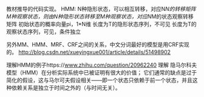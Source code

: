 教材推导的代码实现。
HMM:
N种隐形状态，可以相互转移，对应N*N的转移矩阵
M种观察状态，则由N种隐形状态转移至M种观察状态，对应N*M的状态观察转移矩阵
初始状态的概率向量pi，1*N维
长度为T的隐形状态序列，不可见
长度为T的观察状态序列，可见，条件独立

另外MM、HMM、MRF、CRF之间的关系，中文分词最好的模型是用CRF实现的。
http://blog.csdn.net/xueyingxue001/article/details/51498902

理解HMM的例子https://www.zhihu.com/question/20962240
理解
隐马尔科夫模型（HMM）在分析实际系统中已被证明有很大的价值；
它们通常的缺点是过于简化的假设，这与马尔可夫假设相关——即一个状态只依赖于前一个状态，并且这种依赖关系是独立于时间之外的（与时间无关）。
